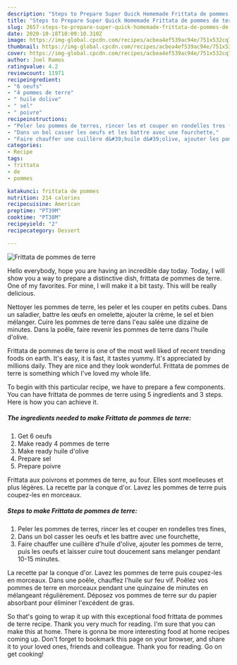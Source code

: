```yaml
---
description: "Steps to Prepare Super Quick Homemade Frittata de pommes de terre"
title: "Steps to Prepare Super Quick Homemade Frittata de pommes de terre"
slug: 2657-steps-to-prepare-super-quick-homemade-frittata-de-pommes-de-terre
date: 2020-10-18T10:09:10.310Z
image: https://img-global.cpcdn.com/recipes/acbea4ef539ac94e/751x532cq70/frittata-de-pommes-de-terre-photo-principale-de-la-recette.jpg
thumbnail: https://img-global.cpcdn.com/recipes/acbea4ef539ac94e/751x532cq70/frittata-de-pommes-de-terre-photo-principale-de-la-recette.jpg
cover: https://img-global.cpcdn.com/recipes/acbea4ef539ac94e/751x532cq70/frittata-de-pommes-de-terre-photo-principale-de-la-recette.jpg
author: Joel Ramos
ratingvalue: 4.2
reviewcount: 11971
recipeingredient:
- "6 oeufs"
- "4 pommes de terre"
- " huile dolive"
- " sel"
- " poivre"
recipeinstructions:
- "Peler les pommes de terres, rincer les et couper en rondelles tres fines,"
- "Dans un bol casser les oeufs et les battre avec une fourchette,"
- "Faire chauffer une cuillère d&#39;huile d&#39;olive, ajouter les pommes de terre, puis les oeufs et laisser cuire tout doucement sans melanger pendant 10-15 minutes."
categories:
- Recipe
tags:
- frittata
- de
- pommes

katakunci: frittata de pommes 
nutrition: 214 calories
recipecuisine: American
preptime: "PT39M"
cooktime: "PT38M"
recipeyield: "2"
recipecategory: Dessert

---
```



![Frittata de pommes de terre](https://img-global.cpcdn.com/recipes/acbea4ef539ac94e/751x532cq70/frittata-de-pommes-de-terre-photo-principale-de-la-recette.jpg)

Hello everybody, hope you are having an incredible day today. Today, I will show you a way to prepare a distinctive dish, frittata de pommes de terre. One of my favorites. For mine, I will make it a bit tasty. This will be really delicious.

Nettoyer les pommes de terre, les peler et les couper en petits cubes. Dans un saladier, battre les œufs en omelette, ajouter la crème, le sel et bien mélanger. Cuire les pommes de terre dans l&#39;eau salée une dizaine de minutes. Dans la poêle, faire revenir les pommes de terre dans l&#39;huile d&#39;olive.

Frittata de pommes de terre is one of the most well liked of recent trending foods on earth. It's easy, it is fast, it tastes yummy. It's appreciated by millions daily. They are nice and they look wonderful. Frittata de pommes de terre is something which I've loved my whole life.


To begin with this particular recipe, we have to prepare a few components. You can have frittata de pommes de terre using 5 ingredients and 3 steps. Here is how you can achieve it.

<!--inarticleads1-->

##### The ingredients needed to make Frittata de pommes de terre:

1. Get 6 oeufs
1. Make ready 4 pommes de terre
1. Make ready  huile d&#39;olive
1. Prepare  sel
1. Prepare  poivre


Frittata aux poivrons et pommes de terre, au four. Elles sont moelleuses et plus légères. La recette par la conque d&#39;or. Lavez les pommes de terre puis coupez-les en morceaux. 

<!--inarticleads2-->

##### Steps to make Frittata de pommes de terre:

1. Peler les pommes de terres, rincer les et couper en rondelles tres fines,
1. Dans un bol casser les oeufs et les battre avec une fourchette,
1. Faire chauffer une cuillère d&#39;huile d&#39;olive, ajouter les pommes de terre, puis les oeufs et laisser cuire tout doucement sans melanger pendant 10-15 minutes.


La recette par la conque d&#39;or. Lavez les pommes de terre puis coupez-les en morceaux. Dans une poêle, chauffez l&#39;huile sur feu vif. Poêlez vos pommes de terre en morceaux pendant une quinzaine de minutes en mélangeant régulièrement. Déposez vos pommes de terre sur du papier absorbant pour éliminer l&#39;excédent de gras. 

So that's going to wrap it up with this exceptional food frittata de pommes de terre recipe. Thank you very much for reading. I'm sure that you can make this at home. There is gonna be more interesting food at home recipes coming up. Don't forget to bookmark this page on your browser, and share it to your loved ones, friends and colleague. Thank you for reading. Go on get cooking!
